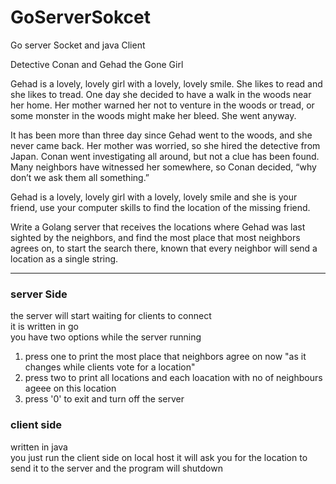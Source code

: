 # GoServerSokcet
Go server Socket and java Client

Detective Conan and Gehad the Gone Girl


Gehad is a lovely, lovely girl with a lovely, lovely smile. She likes to read and she likes to tread. One day she decided to have a walk in the woods near her home. Her mother warned her not to venture in the woods or tread, or some monster in the woods might make her bleed. She went anyway.



It has been more than three day since Gehad went to the woods, and she never came back. Her mother was worried, so she hired the detective from Japan. Conan went investigating all around, but not a clue has been found. Many neighbors have witnessed her somewhere, so Conan decided, “why don’t we ask them all something.”



Gehad is a lovely, lovely girl with a lovely, lovely smile and she is your friend, use your computer skills to find the location of the missing friend.



Write a Golang server that receives the locations where Gehad was last sighted by the neighbors, and find the most place that most neighbors agrees on, to start the search there, known that every neighbor will send a location as a single string.

-----------------------------
### server Side
the server will start waiting for clients to connect  
it is written in go  
you have two options while the server running
1. press one to print the most place that neighbors agree on now "as it changes while clients vote for a location"
2. press two to print all locations and each loacation with no of neighbours ageee on this location
3. press '0' to exit and turn off the server
###
### client side 
written in java   
you just run the client side on local host it will ask you for the location to send it to the server and the program will shutdown
